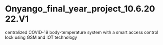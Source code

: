 # Onyango_final_year_project_10.6.2022.V1
centralized COVID-19 body-temperature system with a smart access control lock using GSM and IOT technology
